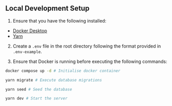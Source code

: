 ## Local Development Setup

1. Ensure that you have the following installed:

- [Docker Desktop](https://www.docker.com/products/docker-desktop/)
- [Yarn](https://yarnpkg.com/)

2. Create a `.env` file in the root directory following the format provided in `.env-example`.

3. Ensure that Docker is running before executing the following commands:

```bash
docker compose up -d # Initialise docker container

yarn migrate # Execute database migrations

yarn seed # Seed the database

yarn dev # Start the server
```

